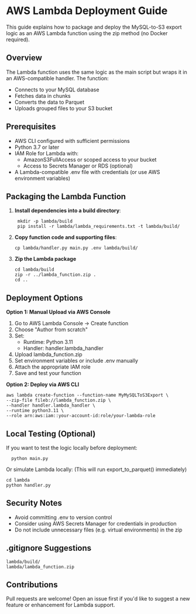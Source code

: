 # AWS Lambda Deployment Guide

This guide explains how to package and deploy the MySQL-to-S3 export logic as an AWS Lambda function using the zip method (no Docker required).

## Overview
The Lambda function uses the same logic as the main script but wraps it in an AWS-compatible handler. The function:
 - Connects to your MySQL database
 - Fetches data in chunks
 - Converts the data to Parquet
 - Uploads grouped files to your S3 bucket

## Prerequisites
 - AWS CLI configured with sufficient permissions
 - Python 3.7 or later
 - IAM Role for Lambda with:
    - AmazonS3FullAccess or scoped access to your bucket
    - Access to Secrets Manager or RDS (optional)
 - A Lambda-compatible .env file with credentials (or use AWS environment variables)

## Packaging the Lambda Function
1. **Install dependencies into a build directory**:
   ```
    mkdir -p lambda/build
    pip install -r lambda/lambda_requirements.txt -t lambda/build/
   ```
2. **Copy function code and supporting files**:
    ```
   cp lambda/handler.py main.py .env lambda/build/
   ```
3. **Zip the Lambda package**
    ```
   cd lambda/build
   zip -r ../lambda_function.zip .
   cd ..
   ```
   
## Deployment Options
**Option 1: Manual Upload via AWS Console**
1. Go to AWS Lambda Console → Create function
2. Choose "Author from scratch"
3. Set:
    - Runtime: Python 3.11
    - Handler: handler.lambda_handler
4. Upload lambda_function.zip
5. Set environment variables or include .env manually
6. Attach the appropriate IAM role
7. Save and test your function

**Option 2: Deploy via AWS CLI**
```
aws lambda create-function --function-name MyMySQLToS3Export \
--zip-file fileb://lambda_function.zip \
--handler handler.lambda_handler \
--runtime python3.11 \
--role arn:aws:iam::your-account-id:role/your-lambda-role
   ```

## Local Testing (Optional)
If you want to test the logic locally before deployment:
```
  python main.py
```
Or simulate Lambda locally: (This will run export_to_parquet() immediately)
```
cd lambda
python handler.py
```

## Security Notes
- Avoid committing .env to version control
- Consider using AWS Secrets Manager for credentials in production
- Do not include unnecessary files (e.g. virtual environments) in the zip

## .gitignore Suggestions
```
lambda/build/
lambda/lambda_function.zip
```

## Contributions
Pull requests are welcome! Open an issue first if you'd like to suggest a new feature or enhancement for Lambda support.
